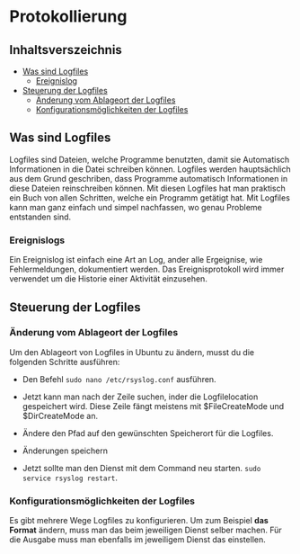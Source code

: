 # Protokollierung

## Inhaltsverszeichnis
- [Was sind Logfiles](#einführung)
    - [Ereignislog](#ereignislogs)
- [Steuerung der Logfiles](#steuerung-der-logfiles)
    - [Änderung vom Ablageort der Logfiles](#änderung-vom-ablageort-der-logfiles)
    - [Konfigurationsmöglichkeiten der Logfiles](#konfigurationsmöglichkeiten-der-logfiles)

## Was sind Logfiles
Logfiles sind Dateien, welche Programme benutzten, damit sie Automatisch Informationen in die Datei schreiben können. Logfiles werden hauptsächlich aus dem Grund geschriben, dass Programme automatisch Informationen in diese Dateien reinschreiben können. Mit diesen Logfiles hat man praktisch ein Buch von allen Schritten, welche ein Programm getätigt hat. Mit Logfiles kann man ganz einfach und simpel nachfassen, wo genau Probleme entstanden sind. 

### Ereignislogs
Ein Ereignislog ist einfach eine Art an Log, ander alle Ergeignise, wie Fehlermeldungen, dokumentiert werden. Das Ereignisprotokoll wird immer verwendet um die Historie einer Aktivität einzusehen. 

## Steuerung der Logfiles

### Änderung vom Ablageort der Logfiles
Um den Ablageort von Logfiles in Ubuntu zu ändern, musst du die folgenden Schritte ausführen:
- Den Befehl ```sudo nano /etc/rsyslog.conf``` ausführen.
- Jetzt kann man nach der Zeile suchen, inder die Logfilelocation gespeichert wird. Diese Zeile fängt meistens mit $FileCreateMode und $DirCreateMode an. 
- Ändere den Pfad auf den gewünschten Speicherort für die Logfiles. 

- Änderungen speichern

- Jetzt sollte man den Dienst mit dem Command neu starten. ````sudo service rsyslog restart````.

### Konfigurationsmöglichkeiten der Logfiles
Es gibt mehrere Wege Logfiles zu konfigurieren. Um zum Beispiel **das Format** ändern, muss man das beim jeweiligen Dienst selber machen. 
Für die Ausgabe muss man ebenfalls im jeweiligem Dienst das einstellen. 